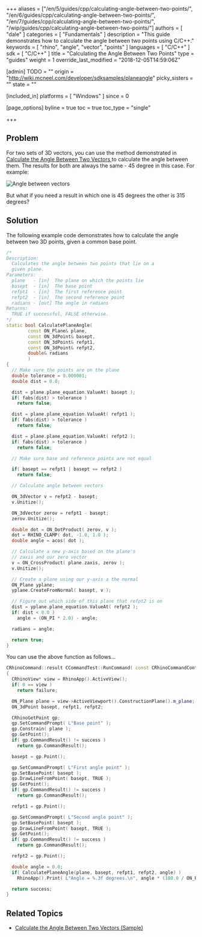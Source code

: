 +++
aliases = ["/en/5/guides/cpp/calculating-angle-between-two-points/", "/en/6/guides/cpp/calculating-angle-between-two-points/", "/en/7/guides/cpp/calculating-angle-between-two-points/", "/wip/guides/cpp/calculating-angle-between-two-points/"]
authors = [ "dale" ]
categories = [ "Fundamentals" ]
description = "This guide demonstrates how to calculate the angle between two points using C/C++."
keywords = [ "rhino", "angle", "vector", "points" ]
languages = [ "C/C++" ]
sdk = [ "C/C++" ]
title = "Calculating the Angle Between Two Points"
type = "guides"
weight = 1
override_last_modified = "2018-12-05T14:59:06Z"

[admin]
TODO = ""
origin = "http://wiki.mcneel.com/developer/sdksamples/planeangle"
picky_sisters = ""
state = ""

[included_in]
platforms = [ "Windows" ]
since = 0

[page_options]
byline = true
toc = true
toc_type = "single"

+++

 
## Problem

For two sets of 3D vectors, you can use the method demonstrated in [Calculate the Angle Between Two Vectors ](/samples/cpp/calculate-the-angle-between-two-vectors/) to calculate the angle between them.  The results for both are always the same - 45 degree in this case.  For example:

![Angle between vectors](/images/calculating-angle-between-two-points-01.png)

But what if you need a result in which one is 45 degrees the other is 315 degrees?

## Solution

The following example code demonstrates how to calculate the angle between two 3D points, given a common base point.

```cpp
/*
Description:
  Calculates the angle between two points that lie on a
  given plane.
Parameters:
  plane   - [in]  The plane on which the points lie
  basept  - [in]  The base point
  refpt1  - [in]  The first reference point
  refpt2  - [in]  The second reference point
  radians - [out] The angle in radians
Returns:
  TRUE if successful, FALSE otherwise.
*/
static bool CalculatePlaneAngle(
        const ON_Plane& plane,
        const ON_3dPoint& basept,
        const ON_3dPoint& refpt1,
        const ON_3dPoint& refpt2,
        double& radians
        )
{
  // Make sure the points are on the plane
  double tolerance = 0.000001;
  double dist = 0.0;

  dist = plane.plane_equation.ValueAt( basept );  
  if( fabs(dist) > tolerance )
    return false;

  dist = plane.plane_equation.ValueAt( refpt1 );
  if( fabs(dist) > tolerance )
    return false;

  dist = plane.plane_equation.ValueAt( refpt2 );
  if( fabs(dist) > tolerance )
    return false;

  // Make sure base and reference points are not equal

  if( basept == refpt1 | basept == refpt2 )
    return false;

  // Calculate angle between vectors

  ON_3dVector v = refpt2 - basept;
  v.Unitize();

  ON_3dVector zerov = refpt1 - basept;
  zerov.Unitize();  

  double dot = ON_DotProduct( zerov, v );
  dot = RHINO_CLAMP( dot, -1.0, 1.0 );
  double angle = acos( dot );

  // Calculate a new y-axis based on the plane's
  // zaxis and our zero vector
  v = ON_CrossProduct( plane.zaxis, zerov );
  v.Unitize();

  // Create a plane using our y-axis a the normal
  ON_Plane yplane;
  yplane.CreateFromNormal( basept, v );

  // Figure out which side of this plane that refpt2 is on
  dist = yplane.plane_equation.ValueAt( refpt2 );
  if( dist < 0.0 )
    angle = (ON_PI * 2.0) - angle;

  radians = angle;

  return true;
}
```

You can use the above function as follows...

```cpp
CRhinoCommand::result CCommandTest::RunCommand( const CRhinoCommandContext& context )
{
  CRhinoView* view = RhinoApp().ActiveView();
  if( 0 == view )
    return failure;

  ON_Plane plane = view->ActiveViewport().ConstructionPlane().m_plane;
  ON_3dPoint basept, refpt1, refpt2;

  CRhinoGetPoint gp;
  gp.SetCommandPrompt( L"Base point" );
  gp.Constrain( plane );
  gp.GetPoint();
  if( gp.CommandResult() != success )
    return gp.CommandResult();

  basept = gp.Point();

  gp.SetCommandPrompt( L"First angle point" );
  gp.SetBasePoint( basept );
  gp.DrawLineFromPoint( basept, TRUE );
  gp.GetPoint();
  if( gp.CommandResult() != success )
    return gp.CommandResult();

  refpt1 = gp.Point();

  gp.SetCommandPrompt( L"Second angle point" );
  gp.SetBasePoint( basept );
  gp.DrawLineFromPoint( basept, TRUE );
  gp.GetPoint();
  if( gp.CommandResult() != success )
    return gp.CommandResult();

  refpt2 = gp.Point();

  double angle = 0.0;
  if( CalculatePlaneAngle(plane, basept, refpt1, refpt2, angle) )
    RhinoApp().Print( L"Angle = %.3f degrees.\n", angle * (180.0 / ON_PI) );

  return success;
}
```

## Related Topics

- [Calculate the Angle Between Two Vectors (Sample)](/samples/cpp/calculate-the-angle-between-two-vectors/)
